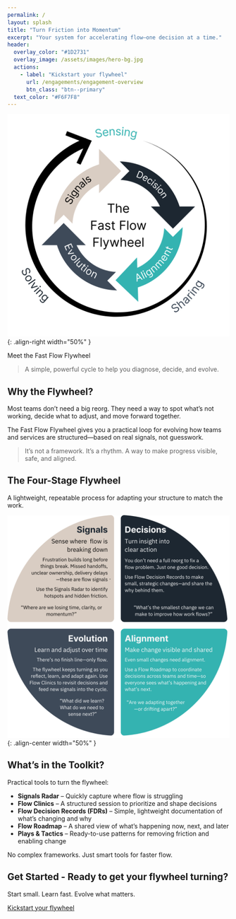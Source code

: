 ```yaml
---
permalink: /
layout: splash
title: "Turn Friction into Momentum"
excerpt: "Your system for accelerating flow—one decision at a time."
header:
  overlay_color: "#1D2731"
  overlay_image: /assets/images/hero-bg.jpg
  actions:
    - label: "Kickstart your flywheel"
      url: /engagements/engagement-overview
      btn_class: "btn--primary"
  text_color: "#F6F7F8"
---
```


![Fast Flow Flywheel](/assets/images/fast-flow-flywheel-white-bg.png){: .align-right width="50%" }

Meet the Fast Flow Flywheel

> A simple, powerful cycle to help you diagnose, decide, and evolve.


## Why the Flywheel?

Most teams don’t need a big reorg.
They need a way to spot what’s not working, decide what to adjust, and move forward together.

The Fast Flow Flywheel gives you a practical loop for evolving how teams and services are structured—based on real signals, not guesswork.

> It’s not a framework. It’s a rhythm. A way to make progress visible, safe, and aligned.

## The Four-Stage Flywheel

A lightweight, repeatable process for adapting your structure to match the work.

![Fast Flow Flywheel](/assets/images/flywheel-stages.png){: .align-center width="50%" }

## What’s in the Toolkit?

Practical tools to turn the flywheel:

- **Signals Radar** – Quickly capture where flow is struggling
- **Flow Clinics** – A structured session to prioritize and shape decisions
- **Flow Decision Records (FDRs)** – Simple, lightweight documentation of what’s changing and why
- **Flow Roadmap** – A shared view of what’s happening now, next, and later
- **Plays & Tactics** – Ready-to-use patterns for removing friction and enabling change

No complex frameworks. Just smart tools for faster flow.

## Get Started - Ready to get your flywheel turning?

Start small. Learn fast. Evolve what matters.

[Kickstart your flywheel](/engagements/engagement-overview)
